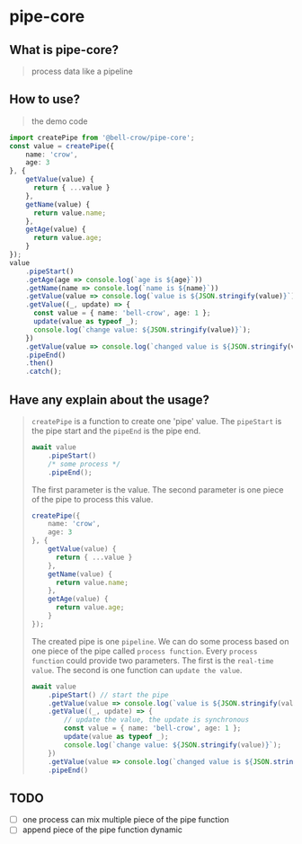 # pipe-core
## What is pipe-core?
>process data like a pipeline
## How to use?
>the demo code
```typescript
import createPipe from '@bell-crow/pipe-core';
const value = createPipe({
    name: 'crow',
    age: 3
}, {
    getValue(value) {
      return { ...value }
    },
    getName(value) {
      return value.name;
    },
    getAge(value) {
      return value.age;
    }
});
value
    .pipeStart()
    .getAge(age => console.log(`age is ${age}`))
    .getName(name => console.log(`name is ${name}`))
    .getValue(value => console.log(`value is ${JSON.stringify(value)}`))
    .getValue((_, update) => {
      const value = { name: 'bell-crow', age: 1 };
      update(value as typeof _);
      console.log(`change value: ${JSON.stringify(value)}`);
    })
    .getValue(value => console.log(`changed value is ${JSON.stringify(value)}`))
    .pipeEnd()
    .then()
    .catch();
```

## Have any explain about the usage?
> `createPipe` is a function to create one 'pipe' value. The `pipeStart` is the pipe start and the `pipeEnd` is the pipe end.
> ```typescript
> await value
>     .pipeStart()
>     /* some process */
>     .pipeEnd();
> ```
> The first parameter is the value. The second parameter is one piece of the pipe to process this value.
> ```typescript
> createPipe({
>     name: 'crow',
>     age: 3
> }, {
>     getValue(value) {
>       return { ...value }
>     },
>     getName(value) {
>       return value.name;
>     },
>     getAge(value) {
>       return value.age;
>     }
> });
> ```
> The created pipe is one `pipeline`. We can do some process based on one piece of the pipe called `process function`.
> Every `process function` could provide two parameters. The first is the `real-time value`. The second is one function can `update the value`.
> ```typescript
> await value
>     .pipeStart() // start the pipe
>     .getValue(value => console.log(`value is ${JSON.stringify(value)}`))
>     .getValue((_, update) => {
>         // update the value, the update is synchronous
>         const value = { name: 'bell-crow', age: 1 };
>         update(value as typeof _);
>         console.log(`change value: ${JSON.stringify(value)}`);
>     })
>     .getValue(value => console.log(`changed value is ${JSON.stringify(value)}`))
>     .pipeEnd()
> ```


## TODO

* [ ] one process can mix multiple piece of the pipe function
* [ ] append piece of the pipe function dynamic
